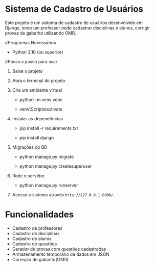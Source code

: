 # Sistema de Cadastro de Usuários

Este projeto é um sistema de cadastro de usuários desenvolvido em Django, onde um professor pode cadastrar disciplinas e alunos, corrigir provas de gabarito utilizando OMR.

#Programas Necessários
- Python 3.10 (ou superior)

#Passo a passo para usar

1. Baixe o projeto

2. Abra o terminal do projeto

3. Crie um ambiente virtual
   - python -m venv venv
  
   - venv\Scripts\activate

4. Instalar as dependências
   - pip install -r requirements.txt

   - pip install django
     
5. Migrações do BD
   
   - python manage.py migrate
  
   - python manage.py createsuperuser
     
6. Rode o servidor
   
   - python manage.py runserver
     
7. Acesse o sistema através `http://127.0.0.1:8000/`.

# Funcionalidades

- Cadastro de professores
- Cadastro de disciplinas
- Cadastro de alunos
- Cadastro de questões
- Gerador de provas com questões cadastradas
- Armazenamento temporário de dados em JSON
- Correção de gabarito(OMR)
